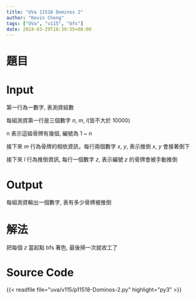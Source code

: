 ```yaml
---
title: "UVa 11518 Dominos 2"
author: "Kevin Cheng"
tags: ["UVa", "v115", "bfs"]
date: 2024-03-29T18:39:55+08:00
---
```


# 題目

<!--more-->

# Input

第一行為一數字, 表測資組數

每組測資第一行是三個數字 $n$, $m$, $l$(皆不大於 10000)

n 表示這組骨牌有幾個, 編號為 $1$ ~ $n$

接下來 $m$ 行為骨牌的相依資訊，每行兩個數字 $x$, $y$, 表示推倒 $x$, $y$ 會接著倒下

接下來 $l$ 行為推倒資訊, 每行一個數字 $z$, 表示編號 $z$ 的骨牌會被手動推倒

# Output

每組測資輸出一個數字, 表有多少骨牌被推倒

# 解法

把每個 $z$ 當起點 bfs 著色, 最後掃一次就收工了

# Source Code

{{< readfile file="uva/v115/p11518-Dominos-2.py" highlight="py3" >}}

